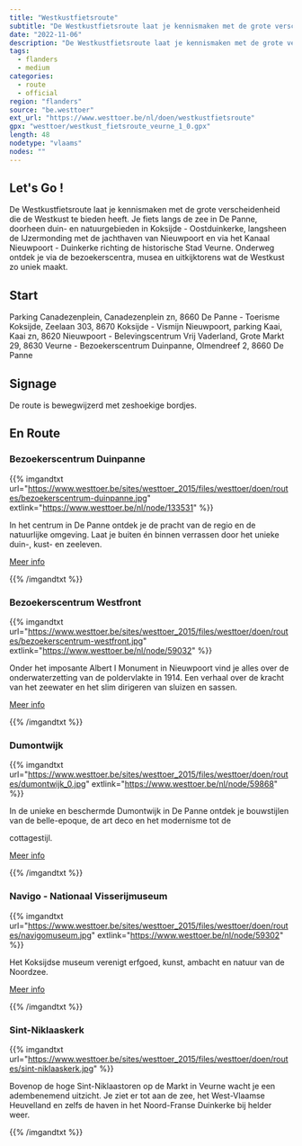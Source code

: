 ```yaml
---
title: "Westkustfietsroute"
subtitle: "De Westkustfietsroute laat je kennismaken met de grote verscheidenheid die de Westkust te bieden heeft"
date: "2022-11-06"
description: "De Westkustfietsroute laat je kennismaken met de grote verscheidenheid die de Westkust te bieden heeft" 
tags:
  - flanders
  - medium
categories: 
  - route
  - official
region: "flanders"
source: "be.westtoer"
ext_url: "https://www.westtoer.be/nl/doen/westkustfietsroute"
gpx: "westtoer/westkust_fietsroute_veurne_1_0.gpx"
length: 48
nodetype: "vlaams"
nodes: ""
---
```


## Let's Go !

De Westkustfietsroute laat je kennismaken met de grote verscheidenheid die de Westkust te bieden heeft. Je fiets langs de zee in De Panne, doorheen duin- en natuurgebieden in Koksijde - Oostduinkerke, langsheen de IJzermonding met de jachthaven van Nieuwpoort en via het Kanaal Nieuwpoort - Duinkerke richting de historische Stad Veurne. Onderweg ontdek je via de bezoekerscentra, musea en uitkijktorens wat de Westkust zo uniek maakt.

## Start 

Parking Canadezenplein, Canadezenplein zn, 8660 De Panne - Toerisme Koksijde, Zeelaan 303, 8670 Koksijde - Vismijn Nieuwpoort, parking Kaai, Kaai zn, 8620 Nieuwpoort - Belevingscentrum Vrij Vaderland, Grote Markt 29, 8630 Veurne - Bezoekerscentrum Duinpanne, Olmendreef 2, 8660 De Panne

## Signage

De route is bewegwijzerd met zeshoekige bordjes.

## En Route

### Bezoekerscentrum Duinpanne

{{% imgandtxt url="https://www.westtoer.be/sites/westtoer_2015/files/westtoer/doen/routes/bezoekerscentrum-duinpanne.jpg" extlink="https://www.westtoer.be/nl/node/133531" %}}

In het centrum in De Panne ontdek je de pracht van de regio en de natuurlijke omgeving. Laat je buiten én binnen verrassen door het unieke duin-, kust- en zeeleven.

[Meer info](https://www.westtoer.be/nl/node/133531)

{{% /imgandtxt %}}

### Bezoekerscentrum Westfront

{{% imgandtxt url="https://www.westtoer.be/sites/westtoer_2015/files/westtoer/doen/routes/bezoekerscentrum-westfront.jpg" extlink="https://www.westtoer.be/nl/node/59032" %}}

Onder het imposante Albert I Monument in Nieuwpoort vind je alles over de onderwaterzetting van de poldervlakte in 1914. Een verhaal over de kracht van het zeewater en het slim dirigeren van sluizen en sassen.

[Meer info](https://www.westtoer.be/nl/node/59032)

{{% /imgandtxt %}}

### Dumontwijk

{{% imgandtxt url="https://www.westtoer.be/sites/westtoer_2015/files/westtoer/doen/routes/dumontwijk_0.jpg" extlink="https://www.westtoer.be/nl/node/59868" %}}

In de unieke en beschermde Dumontwijk in De Panne ontdek je bouwstijlen van de belle-epoque, de art deco en het modernisme tot de

cottagestijl.

[Meer info](https://www.westtoer.be/nl/node/59868)

{{% /imgandtxt %}}

### Navigo - Nationaal Visserijmuseum

{{% imgandtxt url="https://www.westtoer.be/sites/westtoer_2015/files/westtoer/doen/routes/navigomuseum.jpg" extlink="https://www.westtoer.be/nl/node/59302" %}}

Het Koksijdse museum verenigt erfgoed, kunst, ambacht en natuur van de Noordzee.

[Meer info](https://www.westtoer.be/nl/node/59302)

{{% /imgandtxt %}}

### Sint-Niklaaskerk

{{% imgandtxt url="https://www.westtoer.be/sites/westtoer_2015/files/westtoer/doen/routes/sint-niklaaskerk.jpg" %}}

Bovenop de hoge Sint-Niklaastoren op de Markt in Veurne wacht je een adembenemend uitzicht. Je ziet er tot aan de zee, het West-Vlaamse Heuvelland en zelfs de haven in het Noord-Franse Duinkerke bij helder weer.

{{% /imgandtxt %}}